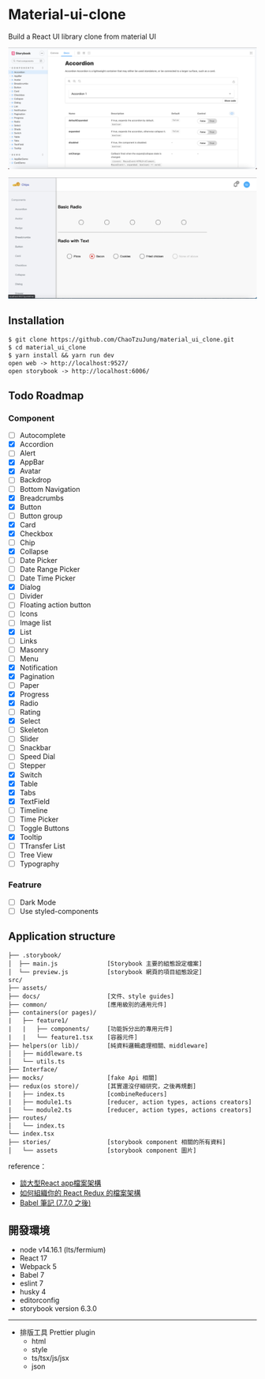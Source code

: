 # Material-ui-clone
Build a React UI library clone from material UI 

![image](./assets/storybook_demo.png)

![image](./assets/web_demo.png)

## Installation
```shell
$ git clone https://github.com/ChaoTzuJung/material_ui_clone.git
$ cd material_ui_clone
$ yarn install && yarn run dev
open web -> http://localhost:9527/
open storybook -> http://localhost:6006/
```

## Todo Roadmap

### Component
  - [ ] Autocomplete
  - [X] Accordion
  - [ ] Alert
  - [X] AppBar
  - [X] Avatar
  - [ ] Backdrop
  - [ ] Bottom Navigation
  - [X] Breadcrumbs
  - [X] Button
  - [ ] Button group
  - [X] Card
  - [X] Checkbox
  - [ ] Chip
  - [X] Collapse
  - [ ] Date Picker
  - [ ] Date Range Picker
  - [ ] Date Time Picker
  - [X] Dialog
  - [ ] Divider
  - [ ] Floating action button
  - [ ] Icons
  - [ ] Image list
  - [X] List
  - [ ] Links
  - [ ] Masonry
  - [ ] Menu
  - [X] Notification
  - [X] Pagination
  - [ ] Paper
  - [X] Progress
  - [X] Radio
  - [ ] Rating
  - [X] Select
  - [ ] Skeleton
  - [ ] Slider
  - [ ] Snackbar
  - [ ] Speed Dial
  - [ ] Stepper
  - [X] Switch
  - [X] Table
  - [X] Tabs
  - [X] TextField
  - [ ] Timeline
  - [ ] Time Picker
  - [ ] Toggle Buttons
  - [X] Tooltip
  - [ ] TTransfer List
  - [ ] Tree View
  - [ ] Typography

### Featrure
  - [ ] Dark Mode
  - [ ] Use styled-components

## Application structure

```
├── .storybook/                
│  ├── main.js              [Storybook 主要的組態設定檔案]
│  └── preview.js           [storybook 網頁的項目組態設定]
src/
├── assets/
├── docs/                   [文件、style guides]
├── common/                 [應用級別的通用元件]
├── containers(or pages)/
|   ├── feature1/
|   |   ├── components/     [功能拆分出的專用元件]
|   |   └── feature1.tsx    [容器元件]
├── helpers(or lib)/        [純資料邏輯處理相關、middleware]
│   ├── middleware.ts
│   └── utils.ts
├── Interface/
├── mocks/                  [fake Api 相關]
├── redux(os store)/        [其實還沒仔細研究，之後再規劃]
|   ├── index.ts            [combineReducers]
|   ├── module1.ts          [reducer, action types, actions creators]
|   └── module2.ts          [reducer, action types, actions creators]
├── routes/
│   └── index.ts
└── index.tsx
├── stories/                [storybook component 相關的所有資料]
│   └── assets              [storybook component 圖片]
```

reference：
- [談大型React app檔案架構](https://medium.com/frochu/large-react-app-file-structure-b8be5b1329df)
- [如何組織你的 React Redux 的檔案架構](https://medium.com/@as790726/%E5%A6%82%E4%BD%95%E7%B5%84%E7%B9%94%E4%BD%A0%E7%9A%84-react-redux-%E7%9A%84%E6%AA%94%E6%A1%88%E6%9E%B6%E6%A7%8B-e000a1afdd1)
- [Babel 筆記 (7.7.0 之後)](https://hsuehyungtan.medium.com/babel-%E7%AD%86%E8%A8%98-7-7-0-5274be4eed93)

## 開發環境

- node v14.16.1 (lts/fermium)
- React 17
- Webpack 5
- Babel 7
- eslint 7
- husky 4
- editorconfig
- storybook version 6.3.0 

---

- 排版工具 Prettier plugin
  - html
  - style
  - ts/tsx/js/jsx
  - json

